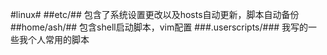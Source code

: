 #linux#
##etc/##
包含了系统设置更改以及hosts自动更新，脚本自动备份  
##home/ash/##
包含shell启动脚本，vim配置
###.userscripts/###
我写的一些我个人常用的脚本
